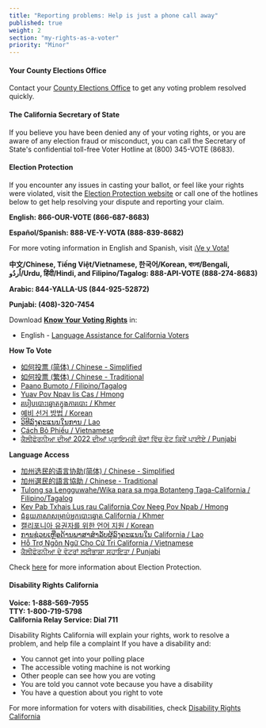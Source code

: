```yaml
---
title: "Reporting problems: Help is just a phone call away"
published: true
weight: 2
section: "my-rights-as-a-voter"
priority: "Minor"
---
```


#### Your County Elections Office 
Contact your [County Elections Office](#section-election-office-contact) to get any voting problem resolved quickly.  

#### The California Secretary of State  
If you believe you have been denied any of your voting rights, or you are aware of any election fraud or misconduct, you can call the Secretary of State's confidential toll-free Voter Hotline at (800) 345-VOTE (8683).  

#### Election Protection 
If you encounter any issues in casting your ballot, or feel like your rights were violated, visit the [Election Protection website](https://www.866ourvote.org/) or call one of the hotlines below to get help resolving your dispute and reporting your claim.  

**English: 866-OUR-VOTE (866-687-8683)**  

**Español/Spanish: 888-VE-Y-VOTA (888-839-8682)**  

For more voting information in English and Spanish, visit [¡Ve y Vota!](https://naleo.org/vote/)

**中文/Chinese, Tiếng Việt/Vietnamese, 한국어/Korean, বাংলা/Bengali, اُردُو/Urdu, हिंदी/Hindi, and Filipino/Tagalog: 888-API-VOTE (888-274-8683)** 

**Arabic: 844-YALLA-US (844-925-52872)**  

**Punjabi: (408)-320-7454**

Download **[Know Your Voting Rights](https://www.advancingjustice-alc.org/news-resources/guides-reports/know-your-voting-rights)** in:
- English - [Language Assistance for California Voters](https://www.advancingjustice-alc.org/media/Language-Access-Flyer-June-2022-English.pdf)

**How To Vote**
- [如何投票 (简体) / Chinese - Simplified](https://www.advancingjustice-alc.org/media/How-to-Vote-June-2022-Chinese-Simplified.pdf)
- [如何投票 (繁体) / Chinese - Traditional](https://www.advancingjustice-alc.org/media/How-to-Vote-June-2022-Chinese-Traditional.pdf)
- [Paano Bumoto / Filipino/Tagalog](https://www.advancingjustice-alc.org/media/How-to-Vote-June-2022-FilipinoTagalog.pdf)
- [Yuav Pov Npav lis Cas / Hmong](https://www.advancingjustice-alc.org/media/How-to-Vote-June-2022-Hmong.pdf)
- [របៀបបោះឆ្នោតក្នុងការបោះ / Khmer](https://www.advancingjustice-alc.org/media/How-to-Vote-June-2022-Khmer.pdf)
- [예비 선거 방법 / Korean](https://www.advancingjustice-alc.org/media/How-to-Vote-June-2022-Korean.pdf)
- [ວິທີລົງຄະແນນໃນການ / Lao](https://www.advancingjustice-alc.org/media/How-to-Vote-June-2022-Lao.pdf)
- [Cách Bỏ Phiếu / Vietnamese](https://www.advancingjustice-alc.org/media/How-to-Vote-June-2022-Vietnamese.pdf)
- [ਕੈਲੀਫੋਰਨੀਆ ਦੀਆਂ 2022 ਦੀਆਂ ਪ੍ਰਾਇਮਰੀ ਚੋਣਾਂ ਵਿੱਚ ਵੋਟ ਕਿਵੇਂ ਪਾਈਏ / Punjabi](https://www.advancingjustice-alc.org/media/How-to-Vote-June-2022-Punjabi.pdf)

**Language Access**
- [加州选民的语言协助(简体) / Chinese - Simplified](https://www.advancingjustice-alc.org/media/Language-Access-June-2022-Chinese-Simplified.pdf)
- [加州選民的語言協助 / Chinese - Traditional](https://www.advancingjustice-alc.org/media/Language-Access-June-2022-Chinese-Traditional.pdf)
- [Tulong sa Lengguwahe/Wika para sa mga Botanteng Taga-California / Filipino/Tagalog](https://www.advancingjustice-alc.org/media/Language-Access-June-2022-FilipinoTagalog.pdf)
- [Kev Pab Txhais Lus rau California Cov Neeg Pov Npab / Hmong](https://www.advancingjustice-alc.org/media/Language-Access-June-2022-Hmong.pdf)
- [ជំនួយភាសាសម្រាប់អ្នកបោះឆ្នោត California / Khmer](https://www.advancingjustice-alc.org/media/Language-Access-June-2022-Khmer.pdf)
- [캘리포니아 유권자를 위한 언어 지원 / Korean](https://www.advancingjustice-alc.org/media/Language-Access-June-2022-Korean.pdf)
- [ການຊ່ວຍເຫຼືອດ້ານພາສາສຳລັບຜູ້ລົງຄະແນນໃນ California / Lao](https://www.advancingjustice-alc.org/media/Language-Access-June-2022-Lao.pdf)
- [Hỗ Trợ Ngôn Ngữ Cho Cử Tri California / Vietnamese](https://www.advancingjustice-alc.org/media/Language-Access-June-2022-Vietnamese.pdf)
- [ਕੈਲੀਫੋਰਨੀਆ ਦੇ ਵੋਟਰਾਂ ਲਈਭਾਸ਼ਾ ਸਹਾਇਤਾ / Punjabi](https://www.advancingjustice-alc.org/media/Language-Access-June-2022-Punjabi.pdf)

Check [here](http://www.866ourvote.org/) for more information about Election Protection.

#### Disability Rights California

**Voice: 1-888-569-7955  
TTY: 1-800-719-5798  
California Relay Service: Dial 711**  

Disability Rights California will explain your rights, work to resolve a problem, and help file a complaint If you have a disability and:  
- You cannot get into your polling place  
- The accessible voting machine is not working  
- Other people can see how you are voting  
- You are told you cannot vote because you have a disability  
- You have a question about you right to vote  

For more information for voters with disabilities, check [Disability Rights California](https://www.disabilityrightsca.org/publications/voters-with-disabilities)

